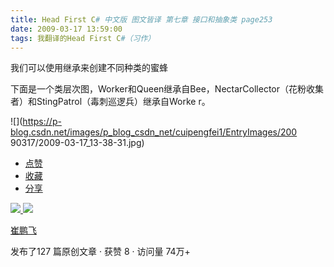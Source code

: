 ```yaml
---
title: Head First C# 中文版 图文皆译 第七章 接口和抽象类 page253
date: 2009-03-17 13:59:00
tags: 我翻译的Head First C#（习作）
---
```

我们可以使用继承来创建不同种类的蜜蜂

下面是一个类层次图，Worker和Queen继承自Bee，NectarCollector（花粉收集者）和StingPatrol（毒刺巡逻兵）继承自Worke
r。

![](https://p-blog.csdn.net/images/p_blog_csdn_net/cuipengfei1/EntryImages/200
90317/2009-03-17_13-38-31.jpg)

  * [ 点赞  ](javascript:;)
  * [ 收藏  ](javascript:;)
  * [ 分享 ](javascript:;)

[ ![](https://profile.csdnimg.cn/5/2/5/3_cuipengfei1)
![](https://g.csdnimg.cn/static/user-reg-year/1x/11.png)
](https://blog.csdn.net/cuipengfei1)

[ 崔鹏飞 ](https://blog.csdn.net/cuipengfei1)

发布了127 篇原创文章  ·  获赞 8  ·  访问量 74万+

